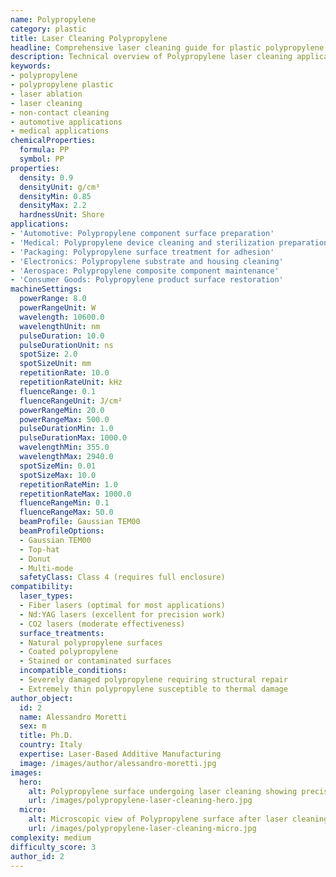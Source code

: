 ```yaml
---
name: Polypropylene
category: plastic
title: Laser Cleaning Polypropylene
headline: Comprehensive laser cleaning guide for plastic polypropylene
description: Technical overview of Polypropylene laser cleaning applications and parameters
keywords:
- polypropylene
- polypropylene plastic
- laser ablation
- laser cleaning
- non-contact cleaning
- automotive applications
- medical applications
chemicalProperties:
  formula: PP
  symbol: PP
properties:
  density: 0.9
  densityUnit: g/cm³
  densityMin: 0.85
  densityMax: 2.2
  hardnessUnit: Shore
applications:
- 'Automotive: Polypropylene component surface preparation'
- 'Medical: Polypropylene device cleaning and sterilization preparation'
- 'Packaging: Polypropylene surface treatment for adhesion'
- 'Electronics: Polypropylene substrate and housing cleaning'
- 'Aerospace: Polypropylene composite component maintenance'
- 'Consumer Goods: Polypropylene product surface restoration'
machineSettings:
  powerRange: 8.0
  powerRangeUnit: W
  wavelength: 10600.0
  wavelengthUnit: nm
  pulseDuration: 10.0
  pulseDurationUnit: ns
  spotSize: 2.0
  spotSizeUnit: mm
  repetitionRate: 10.0
  repetitionRateUnit: kHz
  fluenceRange: 0.1
  fluenceRangeUnit: J/cm²
  powerRangeMin: 20.0
  powerRangeMax: 500.0
  pulseDurationMin: 1.0
  pulseDurationMax: 1000.0
  wavelengthMin: 355.0
  wavelengthMax: 2940.0
  spotSizeMin: 0.01
  spotSizeMax: 10.0
  repetitionRateMin: 1.0
  repetitionRateMax: 1000.0
  fluenceRangeMin: 0.1
  fluenceRangeMax: 50.0
  beamProfile: Gaussian TEM00
  beamProfileOptions:
  - Gaussian TEM00
  - Top-hat
  - Donut
  - Multi-mode
  safetyClass: Class 4 (requires full enclosure)
compatibility:
  laser_types:
  - Fiber lasers (optimal for most applications)
  - Nd:YAG lasers (excellent for precision work)
  - CO2 lasers (moderate effectiveness)
  surface_treatments:
  - Natural polypropylene surfaces
  - Coated polypropylene
  - Stained or contaminated surfaces
  incompatible_conditions:
  - Severely damaged polypropylene requiring structural repair
  - Extremely thin polypropylene susceptible to thermal damage
author_object:
  id: 2
  name: Alessandro Moretti
  sex: m
  title: Ph.D.
  country: Italy
  expertise: Laser-Based Additive Manufacturing
  image: /images/author/alessandro-moretti.jpg
images:
  hero:
    alt: Polypropylene surface undergoing laser cleaning showing precise contamination removal
    url: /images/polypropylene-laser-cleaning-hero.jpg
  micro:
    alt: Microscopic view of Polypropylene surface after laser cleaning showing detailed surface structure
    url: /images/polypropylene-laser-cleaning-micro.jpg
complexity: medium
difficulty_score: 3
author_id: 2
---
```

